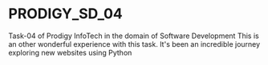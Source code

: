 # PRODIGY_SD_04
Task-04 of Prodigy InfoTech in the domain of Software Development
This is an other wonderful experience with this task.
It's been an incredible journey exploring new websites using Python
